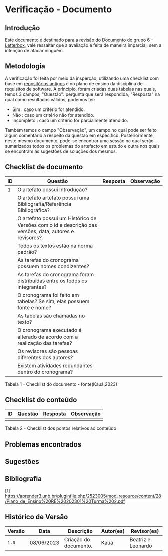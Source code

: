 # Verificação - Documento

## Introdução
Este documento é destinado para a revisão do [Documento](<link para o documento>) do grupo 6 - [Letterbox](https://github.com/Requisitos-de-Software/2023.1-Letterboxd), vale ressaltar que a avaliação é feita de maneira imparcial, sem a intenção de atacar ninguém.

## Metodologia

A verificação foi feita por meio da insperção, utilizando uma checklist com base em [repositórios antigos](https://github.com/Requisitos-de-Software) e no plano de ensino da disciplina de requisitos de software. A principio, foram criadas duas tabelas nas quais, temos 3 campos, "Questão": pergunta que será respondida, "Resposta" na qual como resultados válidos, podemos ter: 

- Sim : caso um critério for atendido.
- Não : caso um critério não for atendido.
- Incompleto : caso um critério for parcialmente atendido.

Também temos o campo "Observação", um campo no qual pode ser feito algum comentário a respeito da questão em específico. Posteriormente, neste mesmo documento, pode-se encontrar uma sessão na qual serão sumarizados todos os problemas do artefacto em estudo e outra nos quais se encontram as sugestões de soluções dos mesmos.

## Checklist de documento
|ID|Questão|Resposta|Observação|
|--|-------|--------|----------|
| 1 |O artefato possui Introdução?                                                                                |        |          |
||O artefato artefato possui uma Bibliografia/Referência Bibliográfica?                                        |        |          ||
||O artefato possui um Histórico de Versões com o id e descrição das versões, data, autores e revisores?       |        |          ||
||Todos os textos estão na norma padrão?                                                                       |        |          ||
||As tarefas do cronograma possuem nomes condizentes?                                                          |        |          ||
||As tarefas do cronograma foram distribuidas entre os todos os integrantes?                                   |        |          ||
||O cronograma foi feito em tabelas? Se sim, elas possuem fonte e nome?                                        |        |          ||
||As tabelas são chamadas no texto?                                                                            |        |          ||
||O cronograma executado é alterado de acordo com a realização das tarefas?                                    |        |          ||
||Os revisores são pessoas diferentes dos autores?                                                             |        |          ||
||Existem atividades redundantes dentro do cronograma?                                                         |        |          ||

Tabela 1 - Checklist do documento - fonte(Kauã,2023)

## Checklist do conteúdo
|ID|Questão|Resposta|Observação|
|-|-------|--------|----------|
| |       |        |          |

Tabela 2 - Checklist dos pontos relativos ao conteúdo

## Problemas encontrados

## Sugestões

## Bibliografia
[1] https://aprender3.unb.br/pluginfile.php/2523005/mod_resource/content/28/Plano_de_Ensino%20RE%20202301%20Turma%202.pdf 

## Histórico de Versão

| Versão | Data          | Descrição                          | Autor(es)     |  Revisor(es)       |
| ------ | ------------- | ---------------------------------- | ------------- | ------------------ |
| `1.0`  | 08/06/2023    | Criação do documento.              |  Kauã         | Beatriz e Leonardo |
